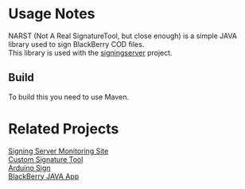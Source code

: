 # Usage Notes
NARST (Not A Real SignatureTool, but close enough) is a simple JAVA library used to sign BlackBerry COD files.  
This library is used with the [signingserver](https://github.com/hardisonbrewing/signingserver) project.

## Build
To build this you need to use Maven.

# Related Projects
[Signing Server Monitoring Site](https://github.com/hardisonbrewing/signingserver-com)  
[Custom Signature Tool](https://github.com/hardisonbrewing/signingserver)  
[Arduino Sign](https://github.com/hardisonbrewing/signingserver-arduino)  
[BlackBerry JAVA App](https://github.com/hardisonbrewing/signingserver-bb)
